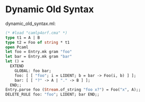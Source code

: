 <!-- ((! set title Dynamic Old Syntax !)) ((! set learn !)) -->
<!-- ((! set center !)) -->

# Dynamic Old Syntax

dynamic_old_syntax.ml:

```ocaml
(* #load "camlp4orf.cma" *)
type t1 = A | B
type t2 = Foo of string * t1
open Pcaml
let foo = Entry.mk gram "foo"
let bar = Entry.mk gram "bar"
let () =
  EXTEND
    GLOBAL: foo bar;
    foo: [ [ "foo"; i = LIDENT; b = bar -> Foo(i, b) ] ];
    bar: [ [ "?" -> A | "." -> B ] ];
  END;;
Entry.parse foo (Stream.of_string "foo x?") = Foo("x", A);;
DELETE_RULE foo: "foo"; LIDENT; bar END;;
```
